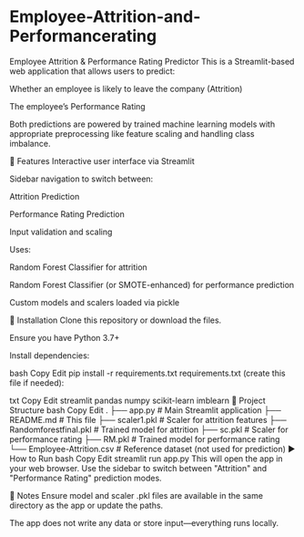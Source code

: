 # Employee-Attrition-and-Performancerating
Employee Attrition & Performance Rating Predictor
This is a Streamlit-based web application that allows users to predict:

Whether an employee is likely to leave the company (Attrition)

The employee’s Performance Rating

Both predictions are powered by trained machine learning models with appropriate preprocessing like feature scaling and handling class imbalance.

🔧 Features
Interactive user interface via Streamlit

Sidebar navigation to switch between:

Attrition Prediction

Performance Rating Prediction

Input validation and scaling

Uses:

Random Forest Classifier for attrition

Random Forest Classifier (or SMOTE-enhanced) for performance prediction

Custom models and scalers loaded via pickle

🚀 Installation
Clone this repository or download the files.

Ensure you have Python 3.7+

Install dependencies:

bash
Copy
Edit
pip install -r requirements.txt
requirements.txt (create this file if needed):

txt
Copy
Edit
streamlit
pandas
numpy
scikit-learn
imblearn
📁 Project Structure
bash
Copy
Edit
.
├── app.py                      # Main Streamlit application
├── README.md                   # This file
├── scaler1.pkl                 # Scaler for attrition features
├── Randomforestfinal.pkl       # Trained model for attrition
├── sc.pkl                      # Scaler for performance rating
├── RM.pkl                      # Trained model for performance rating
└── Employee-Attrition.csv      # Reference dataset (not used for prediction)
▶️ How to Run
bash
Copy
Edit
streamlit run app.py
This will open the app in your web browser. Use the sidebar to switch between "Attrition" and "Performance Rating" prediction modes.

📌 Notes
Ensure model and scaler .pkl files are available in the same directory as the app or update the paths.

The app does not write any data or store input—everything runs locally.

